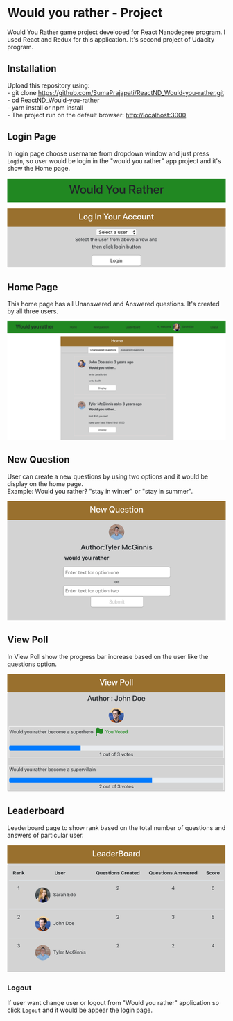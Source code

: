 
# Would you rather - Project

Would You Rather game project developed for React Nanodegree program. I used React and Redux for this application. It's second project of Udacity program.


## Installation

Upload this repository using:<br />
      - git clone https://github.com/SumaPrajapati/ReactND_Would-you-rather.git <br />
      - cd ReactND_Would-you-rather <br />
      - yarn install or npm install <br />
      - The project run on the default browser: [http://localhost:3000](http://localhost:3000)


## Login Page

In login page choose username from dropdown window and just press `Login`, so user would be login in the "would you rather" app project and it's show the Home page.

![ ](screenshot/login_page.png)

## Home Page

This home page has all Unanswered and Answered questions. It's created by all three users.

![ ](screenshot/home.png)

## New Question

User can create a new questions by using two options and it would be display on the home page.<br /> 
Example: Would you rather? "stay in winter" or  "stay in summer". 
 
 ![ ](screenshot/new_question.png)

## View Poll

In View Poll show the progress bar increase based on the user like the questions option. 

![ ](screenshot/view_poll1.png)

## Leaderboard

Leaderboard page to show rank based on the total number of questions and answers of particular user.

![ ](screenshot/leaderboard.png)

### Logout

If user want change user or logout from "Would you rather" application so click `Logout` and it would be appear the login page.
